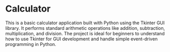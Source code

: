 # Calculator
This is a basic calculator application built with Python using the Tkinter GUI library. It performs standard arithmetic operations like addition, subtraction, multiplication, and division. The project is ideal for beginners to understand how to use Tkinter for GUI development and handle simple event-driven programming in Python.
